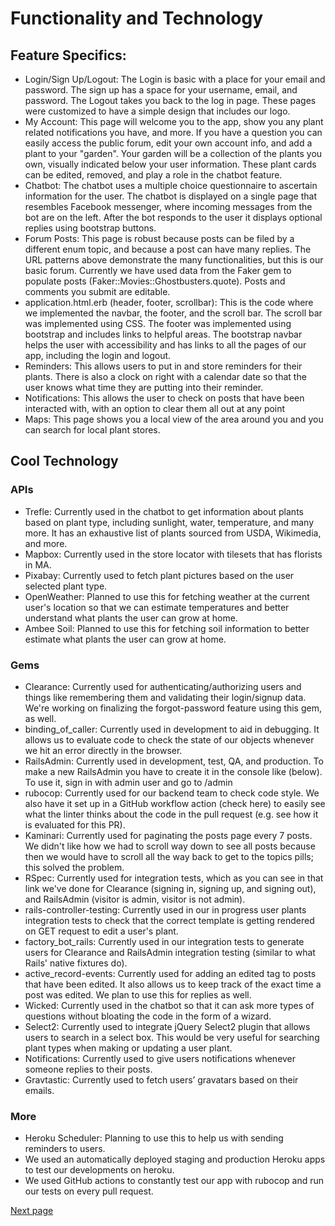# Functionality and Technology

## Feature Specifics:
*   Login/Sign Up/Logout: The Login is basic with a place for your email and password. The sign up has a space for your username, email, and password. The Logout takes you back to the log in page. These pages were customized to have a simple design that includes our logo.
*   My Account: This page will welcome you to the app, show you any plant related notifications you have, and more. If you have a question you can easily access the public forum, edit your own account info, and add a plant to your "garden". Your garden will be a collection of the plants you own, visually indicated below your user information. These plant cards can be edited, removed, and play a role in the chatbot feature.
*   Chatbot: The chatbot uses a multiple choice questionnaire to ascertain information for the user. The chatbot is displayed on a single page that resembles Facebook messenger, where incoming messages from the bot are on the left. After the bot responds to the user it displays optional replies using bootstrap buttons. 
*   Forum Posts: This page is robust because posts can be filed by a different enum topic, and because a post can have many replies. The URL patterns above demonstrate the many functionalities, but this is our basic forum. Currently we have used data from the Faker gem to populate posts (Faker::Movies::Ghostbusters.quote). Posts and comments you submit are editable.
*   application.html.erb (header, footer, scrollbar): This is the code where we implemented the navbar, the footer, and the scroll bar. The scroll bar was implemented using CSS. The footer was implemented using bootstrap and includes links to helpful areas. The bootstrap navbar helps the user with accessibility and has links to all the pages of our app, including the login and logout.
*   Reminders: This allows users to put in and store reminders for their plants. There is also a clock on right with a calendar date so that the user knows what time they are putting into their reminder.
*   Notifications: This allows the user to check on posts that have been interacted with, with an option to clear them all out at any point
*   Maps: This page shows you a local view of the area around you and you can search for local plant stores.

## Cool Technology

### APIs

*   Trefle: Currently used in the chatbot to get information about plants based on plant type, including sunlight, water, temperature, and many more. It has an exhaustive list of plants sourced from USDA, Wikimedia, and more.
*   Mapbox: Currently used in the store locator with tilesets that has florists in MA.
*   Pixabay: Currently used to fetch plant pictures based on the user selected plant type.
*   OpenWeather: Planned to use this for fetching weather at the current user's location so that we can estimate temperatures and better understand what plants the user can grow at home.
*   Ambee Soil: Planned to use this for fetching soil information to better estimate what plants the user can grow at home.

### Gems

*   Clearance: Currently used for authenticating/authorizing users and things like remembering them and validating their login/signup data. We're working on finalizing the forgot-password feature using this gem, as well.
*   binding_of_caller: Currently used in development to aid in debugging. It allows us to evaluate code to check the state of our objects whenever we hit an error directly in the browser.
*   RailsAdmin: Currently used in development, test, QA, and production. To make a new RailsAdmin you have to create it in the console like (below). To use it, sign in with admin user and go to /admin
*   rubocop: Currently used for our backend team to check code style. We also have it set up in a GitHub workflow action (check here) to easily see what the linter thinks about the code in the pull request (e.g. see how it is evaluated for this PR).
*   Kaminari: Currently used for paginating the posts page every 7 posts. We didn't like how we had to scroll way down to see all posts because then we would have to scroll all the way back to get to the topics pills; this solved the problem.
*   RSpec: Currently used for integration tests, which as you can see in that link we've done for Clearance (signing in, signing up, and signing out), and RailsAdmin (visitor is admin, visitor is not admin).
*   rails-controller-testing: Currently used in our in progress user plants integration tests to check that the correct template is getting rendered on GET request to edit a user's plant.
*   factory_bot_rails: Currently used in our integration tests to generate users for Clearance and RailsAdmin integration testing (similar to what Rails' native fixtures do).
*   active_record-events: Currently used for adding an edited tag to posts that have been edited. It also allows us to keep track of the exact time a post was edited. We plan to use this for replies as well.
*   Wicked: Currently used in the chatbot so that it can ask more types of questions without bloating the code in the form of a wizard. 
*   Select2: Currently used to integrate jQuery Select2 plugin that allows users to search in a select box. This would be very useful for searching plant types when making or updating a user plant.
*   Notifications: Currently used to give users notifications whenever someone replies to their posts.
*   Gravtastic: Currently used to fetch users’ gravatars based on their emails.

### More

*   Heroku Scheduler: Planning to use this to help us with sending reminders to users.
*   We used an automatically deployed staging and production Heroku apps to test our developments on heroku.
*   We used GitHub actions to constantly test our app with rubocop and run our tests on every pull request.


[Next page](table_model.md)